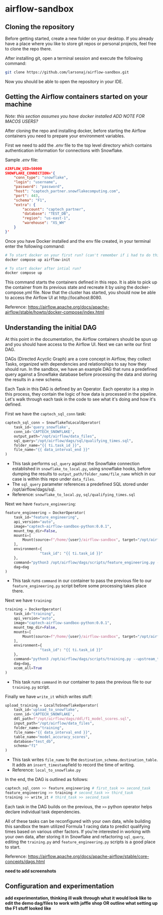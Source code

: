 

# airflow-sandbox

## Cloning the repository 

Before getting started, create a new folder on your desktop. If you already have a place where you like to store git repos or personal projects, feel free to clone the repo there. 

After installing git, open a terminal session and execute the following command:

```zsh
git clone https://github.com/larsonaj/airflow-sandbox.git
```

Now you should be able to open the repository in your IDE.


## Getting the Airflow containers started on your machine
*Note: this section assumes you have docker installed*
*ADD NOTE FOR MACOS USERS?*

After cloning the repo and installing docker, before starting the Airflow containers you need to prepare your environment variables.

First we need to add the *.env* file to the top level directory which contains authentication information for connections with Snowflake. 

Sample *.env* file:

```json
AIRFLOW_UID=50000  
SNOWFLAKE_CONNECTION='{
    "conn_type": "snowflake",
    "login": "username",
    "password": "password",
    "host": "captech_partner.snowflakecomputing.com",
    "port": 443,
    "schema": "F1",
    "extra": {
        "account": "captech_partner",
        "database": "TEST_DB",
        "region": "us-east-1",
        "warehouse": "XS_WH"
	}
}'
```

Once you have Docker installed and the env file created, in your terminal enter the following command:

```zsh
# To start docker on your first run? (can't remember if i had to do this to start)
docker compose up airflow-init

# To start docker after intial run?
docker compose up
```

This command starts the containers defined in this repo. It is able to pick up the container from its previous state and recreate it by using the docker-compose.yml file. Now that the cluster has started, you should now be able to access the Airflow UI at http://localhost:8080.

Reference: https://airflow.apache.org/docs/apache-airflow/stable/howto/docker-compose/index.html

## Understanding the initial DAG

At this point in the documentation, the Airflow containers should be spun up and you should have access to the Airflow UI. Next we can write our first DAG. 

DAGs (Directed Acyclic Graph) are a core concept in Airflow, they collect Tasks, organized with dependencies and relationships to say how they should run. In the sandbox, we have an example DAG that runs a predefined query against a Snowflake database before processing the data and storing the results in a new schema. 

Each Task in this DAG is defined by an Operator. Each operator is a step in this process, they contain the logic of how data is processed in the pipeline. Let's walk through each task in the code to see what it's doing and how it's defined.

First we have the `captech_sql_conn` task:

```python
captech_sql_conn = SnowflakeToLocalOperator(
    task_id='query_snowflake',
    conn_id='CAPTECH_SNOWFLAKE',
    output_path="/opt/airflow/data_files",
    sql_query="/opt/airflow/dags/sql/qualifying_times.sql",
    folder_name="{{ ti.task_id }}",
    file_name="{{ data_interval_end }}"
)
```
- This task performs `sql_query` against the Snowflake connection established in `snowflake_to_local.py`, using snowflake hooks, before dumping the results to `output_path/folder_name/file_name` which in our case is within this repo under `data_files`.
- The `sql_query` parameter references a predefined SQL stored under /opt/airflow/dags/sql.
- Reference: `snowflake_to_local.py`, `sql/qualifying_times.sql`


Next we have `feature_engineering`:

```python
feature_engineering = DockerOperator(
    task_id="feature_engineering",
    api_version="auto",
    image="captech-airflow-sandbox-python:0.0.1",
    mount_tmp_dir=False,
    mounts=[
        Mount(source=f"/home/{user}/airflow-sandbox", target="/opt/airflow/", type="bind")
    ],
    environment={
                "task_id": "{{ ti.task_id }}"
    },
    command="python3 /opt/airflow/dags/scripts/feature_engineering.py --upstream_task {{ ti.task.upstream_task_ids.pop() }} --filename {{data_interval_end}}.csv",
    dag=dag
)
```
- This task runs `command` in our container to pass the previous file to our `feature_engineering.py` script before some processing takes place there.


Next we have `training`:

```python
training = DockerOperator(
    task_id="training",
    api_version="auto",
    image="captech-airflow-sandbox-python:0.0.1",
    mount_tmp_dir=False,
    mounts=[
        Mount(source=f"/home/{user}/airflow-sandbox", target="/opt/airflow/", type="bind")
    ],
    environment={
                "task_id": "{{ ti.task_id }}"
    },
    command="python3 /opt/airflow/dags/scripts/training.py --upstream_task {{ ti.task.upstream_task_ids.pop() }} --filename {{data_interval_end}}.csv",
    dag=dag,
    xcom_all=True
)
```
- This task runs `command` in our container to pass the previous file to our `training.py` script.

Finally we have `write_it` which writes stuff:

```python
upload_training = LocalToSnowflakeOperator(
    task_id='upload_to_snowflake',
    conn_id='CAPTECH_SNOWFLAKE',
    ddl_path=f"/opt/airflow/dags/ddl/f1_model_scores.sql",
    input_path="/opt/airflow/data_files",
    folder_name="training",
    file_name="{{ data_interval_end }}",
    table_name="model_accuracy_scores",
    database="test_db",
    schema="f1"
)
```
- This task writes `file_name` to the `destination_schema.destination_table`. It adds an `insert_timestamp`field to record the time of writing. 
- Reference: `local_to_snowflake.py`

In the end, the DAG is outlined as follows:

```python
captech_sql_conn >> feature_engineering # first_task >> second_task
feature_engineering >> training # second_task >> third_task
training >> write_it # third_task >> second_task
```

Each task in the DAG builds on the previous, the `>>` python operator helps declare individual task dependencies. 

All of these tasks can be reconfigured with your own data, while building this sandbox the team utilized Formula 1 racing data to predict qualifying times based on various other factors. If you're interested in working with your own data, after storing it in Snowflake and refactoring `sql_query`, editing the `training.py` and `feature_engineering.py` scripts is a good place to start.

Reference: https://airflow.apache.org/docs/apache-airflow/stable/core-concepts/dags.html

**need to add screenshots**


## Configuration and experimentation

**add experimentation, thinking ill walk through what it would look like to edit the demo dag/files to work with jaffle shop OR outline what setting up the F1 stuff looked like** 


